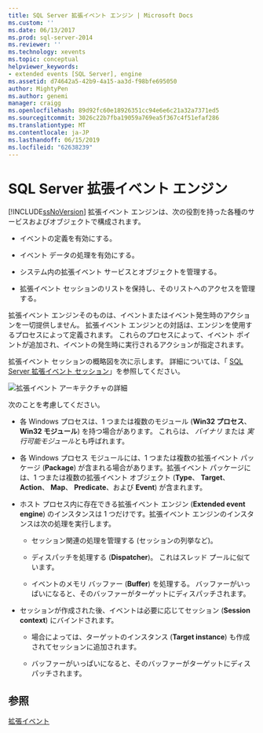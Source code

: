 ```yaml
---
title: SQL Server 拡張イベント エンジン | Microsoft Docs
ms.custom: ''
ms.date: 06/13/2017
ms.prod: sql-server-2014
ms.reviewer: ''
ms.technology: xevents
ms.topic: conceptual
helpviewer_keywords:
- extended events [SQL Server], engine
ms.assetid: d74642a5-42b9-4a15-aa3d-f98bfe695050
author: MightyPen
ms.author: genemi
manager: craigg
ms.openlocfilehash: 89d92fc60e18926351cc94e6e6c21a32a7371ed5
ms.sourcegitcommit: 3026c22b7fba19059a769ea5f367c4f51efaf286
ms.translationtype: MT
ms.contentlocale: ja-JP
ms.lasthandoff: 06/15/2019
ms.locfileid: "62638239"
---
```

# <a name="sql-server-extended-events-engine"></a>SQL Server 拡張イベント エンジン
  [!INCLUDE[ssNoVersion](../../includes/ssnoversion-md.md)] 拡張イベント エンジンは、次の役割を持った各種のサービスおよびオブジェクトで構成されます。  
  
-   イベントの定義を有効にする。  
  
-   イベント データの処理を有効にする。  
  
-   システム内の拡張イベント サービスとオブジェクトを管理する。  
  
-   拡張イベント セッションのリストを保持し、そのリストへのアクセスを管理する。  
  
 拡張イベント エンジンそのものは、イベントまたはイベント発生時のアクションを一切提供しません。 拡張イベント エンジンとの対話は、エンジンを使用するプロセスによって定義されます。 これらのプロセスによって、イベント ポイントが追加され、イベントの発生時に実行されるアクションが指定されます。  
  
 拡張イベント セッションの概略図を次に示します。 詳細については、「 [SQL Server 拡張イベント セッション](sql-server-extended-events-sessions.md)」を参照してください。  
  
 ![拡張イベント アーキテクチャの詳細](../../database-engine/media/xearchitecturedetailed.gif "拡張イベント アーキテクチャの詳細")  
  
 次のことを考慮してください。  
  
-   各 Windows プロセスは、1 つまたは複数のモジュール (**Win32 プロセス**、 **Win32 モジュール**) を持つ場合があります。 これらは、 *バイナリ* または *実行可能モジュール*とも呼ばれます。  
  
-   各 Windows プロセス モジュールには、1 つまたは複数の拡張イベント パッケージ (**Package**) が含まれる場合があります。拡張イベント パッケージには、1 つまたは複数の拡張イベント オブジェクト (**Type**、 **Target**、 **Action**、 **Map**、 **Predicate**、および **Event**) が含まれます。  
  
-   ホスト プロセス内に存在できる拡張イベント エンジン (**Extended event engine**) のインスタンスは 1 つだけです。拡張イベント エンジンのインスタンスは次の処理を実行します。  
  
    -   セッション関連の処理を管理する (セッションの列挙など)。  
  
    -   ディスパッチを処理する (**Dispatcher**)。 これはスレッド プールに似ています。  
  
    -   イベントのメモリ バッファー (**Buffer**) を処理する。 バッファーがいっぱいになると、そのバッファーがターゲットにディスパッチされます。  
  
-   セッションが作成された後、イベントは必要に応じてセッション (**Session context**) にバインドされます。  
  
    -   場合によっては、ターゲットのインスタンス (**Target instance**) も作成されてセッションに追加されます。  
  
    -   バッファーがいっぱいになると、そのバッファーがターゲットにディスパッチされます。  
  
## <a name="see-also"></a>参照  
 [拡張イベント](extended-events.md)  
  
  
